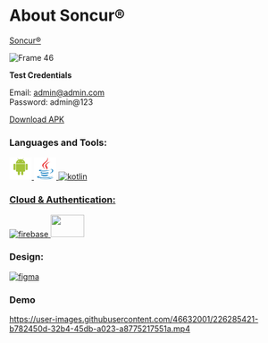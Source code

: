 # About Soncur®
<a href="https://soncur.in/">Soncur®</a>

<img width="1920" alt="Frame 46" src="https://user-images.githubusercontent.com/46632001/192146123-6bb331a5-60bf-44e1-805e-5849f986b88a.png">

<B>Test Credentials</B>

Email: admin@admin.com
<br/>
Password: admin@123

<a href="https://drive.google.com/file/d/1HZwZgLGID3Sga2fHqnOkp1eapWZe2nBM/view?usp=sharing">
Download APK 
</a> 
<br/>

<h3 align="left">Languages and Tools:</h3>
<p align="left"> <a href="https://developer.android.com" target="_blank" rel="noreferrer"> <img src="https://raw.githubusercontent.com/devicons/devicon/master/icons/android/android-original-wordmark.svg" alt="android" width="40" height="40"/> </a>
<a href="https://www.java.com" target="_blank" rel="noreferrer"> <img src="https://raw.githubusercontent.com/devicons/devicon/master/icons/java/java-original.svg" alt="java" width="40" height="40"/> </a> <a href="https://kotlinlang.org" target="_blank" rel="noreferrer"> <img src="https://www.vectorlogo.zone/logos/kotlinlang/kotlinlang-icon.svg" alt="kotlin" width="40" height="40"/>

<h3 align="left">Cloud & Authentication:</h3>
<a href="https://firebase.google.com/" target="_blank" rel="noreferrer"> <img src="https://www.vectorlogo.zone/logos/firebase/firebase-icon.svg" alt="firebase" width="40" height="40"/> </a> <a href="https://azure.microsoft.com" target="_blank" rel="noreferrer"><img src="https://user-images.githubusercontent.com/46632001/195971075-1708cb93-e6e2-420f-91bf-3a6292355fb9.png" width="60" height="40"/> </a>
  
<h3 align="left">Design:</h3>
<a href="https://www.figma.com/" target="_blank" rel="noreferrer"> <img src="https://www.vectorlogo.zone/logos/figma/figma-icon.svg" alt="figma" width="40" height="40"/> </a>

<h3 align="left">Demo</h3>

https://user-images.githubusercontent.com/46632001/226285421-b782450d-32b4-45db-a023-a8775217551a.mp4


